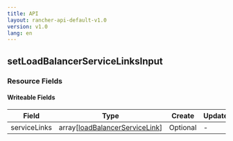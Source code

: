 ```yaml
---
title: API
layout: rancher-api-default-v1.0
version: v1.0
lang: en
---
```


## setLoadBalancerServiceLinksInput



### Resource Fields

#### Writeable Fields

Field | Type | Create | Update | Default | Notes
---|---|---|---|---|---
serviceLinks | array[[loadBalancerServiceLink]({{site.baseurl}}/rancher/{{page.version}}/{{page.lang}}/api/api-resources/loadBalancerServiceLink/)] | Optional | - | - | 



<br>
